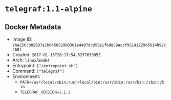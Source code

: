 # `telegraf:1.1-alpine`

## Docker Metadata

- Image ID: `sha256:082087e1b0456529b8301e4a97dc955e1f6de59accf95141229d5614b92c468f`
- Created: `2017-01-13T20:17:54.527763995Z`
- Arch: `linux`/`amd64`
- Entrypoint: `["/entrypoint.sh"]`
- Command: `["telegraf"]`
- Environment:
  - `PATH=/usr/local/sbin:/usr/local/bin:/usr/sbin:/usr/bin:/sbin:/bin`
  - `TELEGRAF_VERSION=1.1.2`
